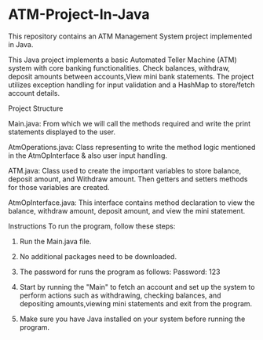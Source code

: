 # ATM-Project-In-Java
This repository contains an ATM Management System project implemented in Java.

This Java project implements a basic Automated Teller Machine (ATM) system with core banking functionalities. Check balances, withdraw, deposit amounts between accounts,View mini bank statements. The project utilizes exception handling for input validation and a HashMap to store/fetch account details.

Project Structure

Main.java: From which we will call the methods required and write the print statements displayed to the user.

AtmOperations.java: Class representing to write the method logic mentioned in the AtmOpInterface & also user input handling.

ATM.java: Class used to create the important variables to store balance, deposit amount, and Withdraw amount. Then getters and setters methods for those variables are created.

AtmOpInterface.java:  This interface contains method declaration to view the balance, withdraw amount, deposit amount, and view the mini statement.

Instructions To run the program, follow these steps:

1. Run the Main.java file.

2. No additional packages need to be downloaded.

3. The password for runs the program as follows:
Password: 123

4. Start by running the "Main" to fetch an account and set up the system to perform actions such as withdrawing, checking balances, and depositing amounts,viewing mini statements and exit from the program.

5. Make sure you have Java installed on your system before running the program.


